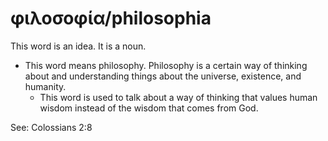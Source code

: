 # φιλοσοφία/philosophia
This word is an idea. It is a noun.

* This word means philosophy. Philosophy is a certain way of thinking about and understanding things about the universe, existence, and humanity.
    * This word is used to talk about a way of thinking that values human wisdom instead of the wisdom that comes from God.

See: Colossians 2:8
